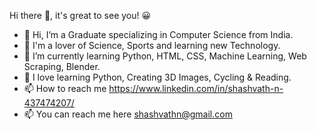Hi there 👋, it's great to see you! 😀
- 👋 Hi, I’m a Graduate specializing in Computer Science from India.
- 👀 I'm a lover of Science, Sports and learning new Technology.
- 🌱 I’m currently learning Python, HTML, CSS, Machine Learning, Web Scraping, Blender.
- 💞️ I love learning Python, Creating 3D Images, Cycling & Reading.
- 📫 How to reach me https://www.linkedin.com/in/shashvath-n-437474207/
- 📫 You can reach me here shashvathn@gmail.com

<!---
PyBeginner1/PyBeginner1 is a ✨ special ✨ repository because its `README.md` (this file) appears on your GitHub profile.
You can click the Preview link to take a look at your changes.
--->
